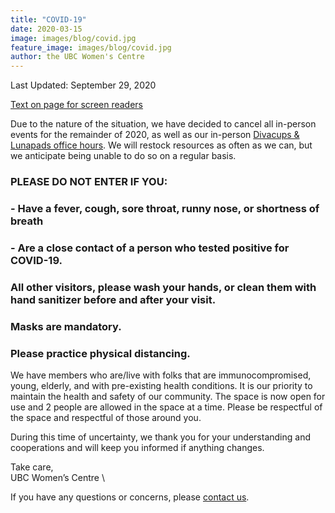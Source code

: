 ```yaml
---
title: "COVID-19"
date: 2020-03-15
image: images/blog/covid.jpg
feature_image: images/blog/covid.jpg
author: the UBC Women's Centre
---
```


Last Updated: September 29, 2020

[Text on page for screen readers](/accessiblecovid.txt)

Due to the nature of the situation, we have decided to cancel all in-person events for the remainder of 2020, as well as our in-person [Divacups & Lunapads office hours](/portfolio/divacup/). We will restock resources as often as we can, but we anticipate being unable to do so on a regular basis. 


### PLEASE DO NOT ENTER IF YOU: 
  ### - Have a fever, cough, sore throat, runny nose, or shortness of breath 
  ### - Are a close contact of a person who tested positive for COVID-19. 
  ### All other visitors, please wash your hands, or clean them with hand sanitizer before and after your visit.

### Masks are mandatory. 
### Please practice physical distancing.


We have members who are/live with folks that are immunocompromised, young, elderly, and with pre-existing health conditions. It is our priority to maintain the health and safety of our community. The space is now open for use and 2 people are allowed in the space at a time. Please be respectful of the space and respectful of those around you. 

During this time of uncertainty, we thank you for your understanding and cooperations and will keep you informed if anything changes. 

Take care, \
UBC Women’s Centre \

If you have any questions or concerns, please [contact us](/contact).
